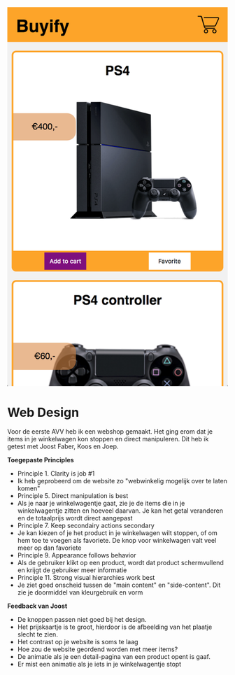 <img src="https://github.com/muise001/web-design/blob/AVV-1/Schermafbeelding%202018-05-25%20om%2009.39.44.png" alt="Schermafbeelding van de hoofdpagina van de website op tablet-formaat">

# Web Design

Voor de eerste AVV heb ik een webshop gemaakt. Het ging erom dat je items in je winkelwagen kon stoppen en direct manipuleren. Dit heb ik getest met Joost Faber, Koos en Joep.

**Toegepaste Principles**
 * Principle 1. Clarity is job #1
  * Ik heb geprobeerd om de website zo "webwinkelig mogelijk over te laten komen"
 * Principle 5. Direct manipulation is best 
  * Als je naar je winkelwagentje gaat, zie je de items die in je winkelwagentje zitten en hoeveel daarvan. Je kan het getal veranderen en de totaalprijs wordt direct aangepast
 * Principle 7. Keep secondairy actions secondary
  * Je kan kiezen of je het product in je winkelwagen wilt stoppen, of om hem toe te voegen als favoriete. De knop voor winkelwagen valt veel meer op dan favoriete
 * Principle 9. Appearance follows behavior
  * Als de gebruiker klikt op een product, wordt dat product schermvullend en krijgt de gebruiker meer informatie
 * Principle 11. Strong visual hierarchies work best
  * Je ziet goed onscheid tussen de "main content" en "side-content". Dit zie je doormiddel van kleurgebruik en vorm

**Feedback van Joost**
 * De knoppen passen niet goed bij het design.
 * Het prijskaartje is te groot, hierdoor is de afbeelding van het plaatje slecht te zien.
 * Het contrast op je website is soms te laag
 * Hoe zou de website geordend worden met meer items?
 * De animatie als je een detail-pagina van een product opent is gaaf.
 * Er mist een animatie als je iets in je winkelwagentje stopt
